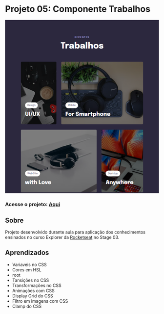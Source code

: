 # Projeto 05: Componente Trabalhos
<img src="./images/screenshot.png"/>

### Acesse o projeto: [Aqui](https://jonasncsantos.github.io/Crie-seu-evento/)

## Sobre
Projeto desenvolvido durante aula para aplicação dos conhecimentos ensinados no curso Explorer da [Rocketseat](https://www.rocketseat.com.br/) no Stage 03.

## Aprendizados
- Variaveis no CSS
- Cores em HSL 
- root 
- Tansições no CSS
- Transformações no CSS
- Animações com CSS
- Display Grid do CSS
- Filtro em imagens com CSS
- Clamp do CSS